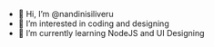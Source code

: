 - 👋 Hi, I’m @nandinisiliveru
- 👀 I’m interested in coding and designing
- 🌱 I’m currently learning NodeJS and UI Designing

